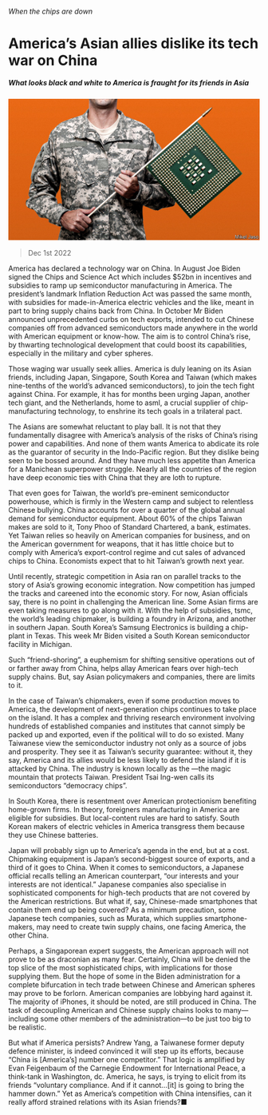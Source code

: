 ###### When the chips are down

# America’s Asian allies dislike its tech war on China 

##### What looks black and white to America is fraught for its friends in Asia 

![image](images/20221203_ASD002.jpg) 

> Dec 1st 2022 

America has declared a technology war on China. In August Joe Biden signed the Chips and Science Act which includes $52bn in incentives and subsidies to ramp up semiconductor manufacturing in America. The president’s landmark Inflation Reduction Act was passed the same month, with subsidies for made-in-America electric vehicles and the like, meant in part to bring supply chains back from China. In October Mr Biden announced unprecedented curbs on tech exports, intended to cut Chinese companies off from advanced semiconductors made anywhere in the world with American equipment or know-how. The aim is to control China’s rise, by thwarting technological development that could boost its capabilities, especially in the military and cyber spheres.

Those waging war usually seek allies. America is duly leaning on its Asian friends, including Japan, Singapore, South Korea and Taiwan (which makes nine-tenths of the world’s advanced semiconductors), to join the tech fight against China. For example, it has for months been urging Japan, another tech giant, and the Netherlands, home to asml, a crucial supplier of chip-manufacturing technology, to enshrine its tech goals in a trilateral pact.

The Asians are somewhat reluctant to play ball. It is not that they fundamentally disagree with America’s analysis of the risks of China’s rising power and capabilities. And none of them wants America to abdicate its role as the guarantor of security in the Indo-Pacific region. But they dislike being seen to be bossed around. And they have much less appetite than America for a Manichean superpower struggle. Nearly all the countries of the region have deep economic ties with China that they are loth to rupture.

That even goes for Taiwan, the world’s pre-eminent semiconductor powerhouse, which is firmly in the Western camp and subject to relentless Chinese bullying. China accounts for over a quarter of the global annual demand for semiconductor equipment. About 60% of the chips Taiwan makes are sold to it, Tony Phoo of Standard Chartered, a bank, estimates. Yet Taiwan relies so heavily on American companies for business, and on the American government for weapons, that it has little choice but to comply with America’s export-control regime and cut sales of advanced chips to China. Economists expect that to hit Taiwan’s growth next year.

Until recently, strategic competition in Asia ran on parallel tracks to the story of Asia’s growing economic integration. Now competition has jumped the tracks and careened into the economic story. For now, Asian officials say, there is no point in challenging the American line. Some Asian firms are even taking measures to go along with it. With the help of subsidies, tsmc, the world’s leading chipmaker, is building a foundry in Arizona, and another in southern Japan. South Korea’s Samsung Electronics is building a chip-plant in Texas. This week Mr Biden visited a South Korean semiconductor facility in Michigan.

Such “friend-shoring”, a euphemism for shifting sensitive operations out of or farther away from China, helps allay American fears over high-tech supply chains. But, say Asian policymakers and companies, there are limits to it.

In the case of Taiwan’s chipmakers, even if some production moves to America, the development of next-generation chips continues to take place on the island. It has a complex and thriving research environment involving hundreds of established companies and institutes that cannot simply be packed up and exported, even if the political will to do so existed. Many Taiwanese view the semiconductor industry not only as a source of jobs and prosperity. They see it as Taiwan’s security guarantee: without it, they say, America and its allies would be less likely to defend the island if it is attacked by China. The industry is known locally as the —the magic mountain that protects Taiwan. President Tsai Ing-wen calls its semiconductors “democracy chips”.

In South Korea, there is resentment over American protectionism benefiting home-grown firms. In theory, foreigners manufacturing in America are eligible for subsidies. But local-content rules are hard to satisfy. South Korean makers of electric vehicles in America transgress them because they use Chinese batteries.

Japan will probably sign up to America’s agenda in the end, but at a cost. Chipmaking equipment is Japan’s second-biggest source of exports, and a third of it goes to China. When it comes to semiconductors, a Japanese official recalls telling an American counterpart, “our interests and your interests are not identical.” Japanese companies also specialise in sophisticated components for high-tech products that are not covered by the American restrictions. But what if, say, Chinese-made smartphones that contain them end up being covered? As a minimum precaution, some Japanese tech companies, such as Murata, which supplies smartphone-makers, may need to create twin supply chains, one facing America, the other China.

Perhaps, a Singaporean expert suggests, the American approach will not prove to be as draconian as many fear. Certainly, China will be denied the top slice of the most sophisticated chips, with implications for those supplying them. But the hope of some in the Biden administration for a complete bifurcation in tech trade between Chinese and American spheres may prove to be forlorn. American companies are lobbying hard against it. The majority of iPhones, it should be noted, are still produced in China. The task of decoupling American and Chinese supply chains looks to many—including some other members of the administration—to be just too big to be realistic.

But what if America persists? Andrew Yang, a Taiwanese former deputy defence minister, is indeed convinced it will step up its efforts, because “China is [America’s] number one competitor.” That logic is amplified by Evan Feigenbaum of the Carnegie Endowment for International Peace, a think-tank in Washington, dc. America, he says, is trying to elicit from its friends “voluntary compliance. And if it cannot…[it] is going to bring the hammer down.” Yet as America’s competition with China intensifies, can it really afford strained relations with its Asian friends?■

